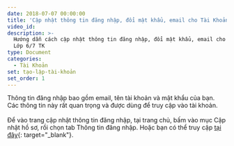 ```yaml
---
date: 2018-07-07 00:00:00
title: 'Cập nhật thông tin đăng nhập, đổi mật khẩu, email cho Tài Khoản Lớp 6/7 TK'
video_id:
description: >-
  Hướng dẫn cách cập nhật thông tin đăng nhập, đổi mật khẩu, email cho Tài Khoản
  Lớp 6/7 TK
type: Document
categories:
  - Tài Khoản
set: tạo-lập-tài-khoản
set_order: 1
---
```


Th&ocirc;ng tin đăng nhập bao gồm email, t&ecirc;n t&agrave;i khoản v&agrave; mật khẩu của bạn. C&aacute;c th&ocirc;ng tin n&agrave;y rất quan trọng v&agrave; được d&ugrave;ng để truy cập v&agrave;o t&agrave;i khoản.<br><br>Để v&agrave;o trang cập nhật th&ocirc;ng tin đăng nhập, tại trang chủ, bấm v&agrave;o mục Cập nhật hồ sơ, rồi chọn tab Th&ocirc;ng tin đăng nhập. Hoặc bạn c&oacute; thể truy cập&nbsp;[tại đ&acirc;y](http://www.lop67.tk/taikhoan/profile#auth){: target="_blank"}.

#